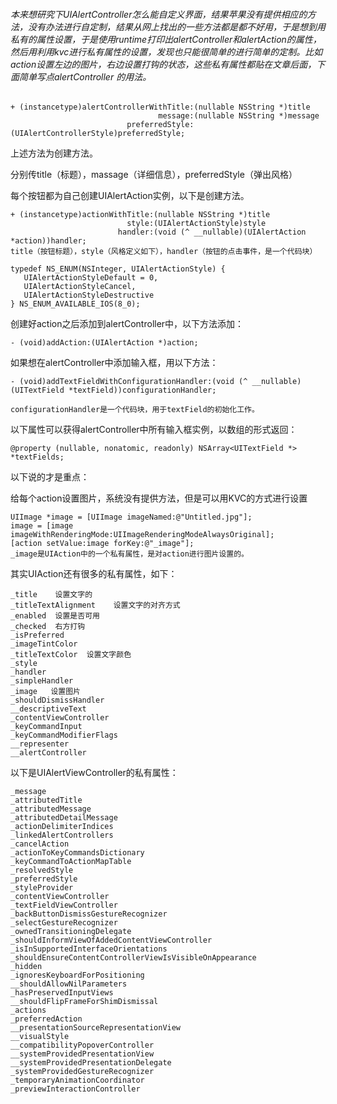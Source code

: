 ###### 本来想研究下UIAlertController怎么能自定义界面，结果苹果没有提供相应的方法，没有办法进行自定制，结果从网上找出的一些方法都是都不好用，于是想到用私有的属性设置，于是使用runtime打印出alertController和alertAction的属性，然后用利用kvc进行私有属性的设置，发现也只能很简单的进行简单的定制。比如 action设置左边的图片，右边设置打钩的状态，这些私有属性都贴在文章后面，下面简单写点alertController 的用法。

```
+ (instancetype)alertControllerWithTitle:(nullable NSString *)title
                                 message:(nullable NSString *)message
                          preferredStyle:(UIAlertControllerStyle)preferredStyle;
```
上述方法为创建方法。

分别传title（标题），massage（详细信息），preferredStyle（弹出风格）

每个按钮都为自己创建UIAlertAction实例，以下是创建方法。


```
+ (instancetype)actionWithTitle:(nullable NSString *)title
                          style:(UIAlertActionStyle)style
                        handler:(void (^ __nullable)(UIAlertAction *action))handler;
title（按钮标题），style（风格定义如下），handler（按钮的点击事件，是一个代码块）

typedef NS_ENUM(NSInteger, UIAlertActionStyle) {
   UIAlertActionStyleDefault = 0,
   UIAlertActionStyleCancel,
   UIAlertActionStyleDestructive
} NS_ENUM_AVAILABLE_IOS(8_0);
```

创建好action之后添加到alertController中，以下方法添加：
```
- (void)addAction:(UIAlertAction *)action;
```

如果想在alertController中添加输入框，用以下方法：
```
- (void)addTextFieldWithConfigurationHandler:(void (^ __nullable)(UITextField *textField))configurationHandler;

configurationHandler是一个代码块，用于textField的初始化工作。
```

以下属性可以获得alertController中所有输入框实例，以数组的形式返回：

`@property (nullable, nonatomic, readonly) NSArray<UITextField *> *textFields;`




以下说的才是重点：

给每个action设置图片，系统没有提供方法，但是可以用KVC的方式进行设置

```
UIImage *image = [UIImage imageNamed:@"Untitled.jpg"];
image = [image imageWithRenderingMode:UIImageRenderingModeAlwaysOriginal];
[action setValue:image forKey:@"_image"];
_image是UIAction中的一个私有属性，是对action进行图片设置的。
```

其实UIAction还有很多的私有属性，如下：
```
_title    设置文字的
_titleTextAlignment    设置文字的对齐方式
_enabled  设置是否可用
_checked  右方打钩
_isPreferred
_imageTintColor
_titleTextColor  设置文字颜色
_style
_handler
_simpleHandler
_image   设置图片
_shouldDismissHandler
__descriptiveText
_contentViewController
_keyCommandInput
_keyCommandModifierFlags
__representer
__alertController
```

以下是UIAlertViewController的私有属性：

```
_message
_attributedTitle
_attributedMessage
_attributedDetailMessage
_actionDelimiterIndices
_linkedAlertControllers
_cancelAction
_actionToKeyCommandsDictionary
_keyCommandToActionMapTable
_resolvedStyle
_preferredStyle
_styleProvider
_contentViewController
_textFieldViewController
_backButtonDismissGestureRecognizer
_selectGestureRecognizer
_ownedTransitioningDelegate
_shouldInformViewOfAddedContentViewController
_isInSupportedInterfaceOrientations
_shouldEnsureContentControllerViewIsVisibleOnAppearance
_hidden
_ignoresKeyboardForPositioning
__shouldAllowNilParameters
_hasPreservedInputViews
__shouldFlipFrameForShimDismissal
_actions
_preferredAction
__presentationSourceRepresentationView
__visualStyle
__compatibilityPopoverController
__systemProvidedPresentationView
__systemProvidedPresentationDelegate
_systemProvidedGestureRecognizer
_temporaryAnimationCoordinator
_previewInteractionController
```
